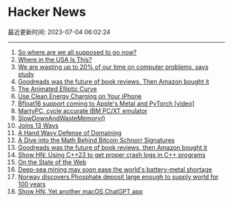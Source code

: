 # Hacker News

最近更新时间: 2023-07-04 06:02:24

--- 
1. [So where are we all supposed to go now?](https://www.theverge.com/2023/7/3/23782607/social-web-public-apps-end-reddit-twitter-mastodon) 
2. [Where in the USA Is This?](https://pudding.cool/games/where/) 
3. [We are wasting up to 20% of our time on computer problems, says study](https://techxplore.com/news/2023-06-problems.html) 
4. [Goodreads was the future of book reviews. Then Amazon bought it](https://www.washingtonpost.com/technology/2023/07/01/amazon-goodreads-elizabeth-gilbert/) 
5. [The Animated Elliptic Curve](https://curves.xargs.org) 
6. [Use Clean Energy Charging on Your iPhone](https://support.apple.com/en-us/HT213323) 
7. [Bfloat16 support coming to Apple's Metal and PyTorch [video]](https://developer.apple.com/videos/play/wwdc2023/10050/?time=590) 
8. [MartyPC, cycle accurate IBM PC/XT emulator](https://www.vogons.org/viewtopic.php?t=94972) 
9. [SlowDownAndWasteMemory()](https://github.com/WebKit/WebKit/blob/ab10a90523e06df54bbb8a98e1aed913f79d0af9/Source/JavaScriptCore/runtime/JSArrayBufferView.cpp) 
10. [Joins 13 Ways](https://justinjaffray.com/joins-13-ways/?a=b) 
11. [A Hand Wavy Defense of Domaining](https://floverfelt.org/posts/a-hand-wavy-defense-of-domaining.html) 
12. [A Dive into the Math Behind Bitcoin Schnorr Signatures](https://conduition.io/cryptography/schnorr/) 
13. [Goodreads was the future of book reviews, then Amazon bought it](https://www.washingtonpost.com/technology/2023/07/01/amazon-goodreads-elizabeth-gilbert/) 
14. [Show HN: Using C++23 <stacktrace> to get proper crash logs in C++ programs](https://github.com/TylerGlaiel/Crashlogs) 
15. [On the State of the Web](https://manuelmoreale.com/on-the-state-of-the-web) 
16. [Deep-sea mining may soon ease the world's battery-metal shortage](https://www.economist.com/science-and-technology/2023/07/02/deep-sea-mining-may-soon-ease-the-worlds-battery-metal-shortage) 
17. [Norway discovers Phosphate deposit large enough to supply world for 100 years](https://www.independent.co.uk/tech/battery-solar-panels-norway-phosphate-b2368444.html) 
18. [Show HN: Yet another macOS ChatGPT app](https://letsflyai.com) 
